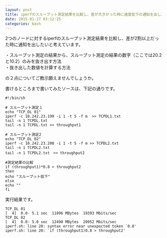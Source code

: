 ```yaml
---
layout: post
title: iperfのスループット測定結果を比較し、差が大きかった時に速度低下の通知を出したい
date: 2015-01-27 03:12:25
categories: bash
---
```

<!-- {% raw %} -->
<p>2つのノードに対するiperfのスループット測定結果を比較し、差が2割以上だった時に通知を出したいと考えています。</p>

<p>・スループット測定の結果から、スループット測定の結果の数字（ここでは20.2と10.2）のみを抜き出す方法<br>
・抜き出した数値を計算する方法</p>

<p>の２点についてご教示願えませんでしょうか。</p>

<p>書けるところまで書いてみたソースは、下記の通りです。</p>

<pre><code>#!/bin/sh

# スループット測定１
echo "TCP_DL 01"
iperf -c 10.242.23.199 -i 1 -t 5 -f m  &gt;&gt; TCPDL1.txt
tail -n 1 TCPDL.txt
tail -n 1 TCPDL.txt &gt;&gt; throughput1

# スループット測定2
echo "TCP_DL 02"
iperf -c 10.242.23.200 -i 1 -t 5 -f m &gt;&gt; TCPDL2.txt
tail -n 1 TCPDL2.txt
tail -n 1 TCPDL2.txt　&gt;&gt; throughput2

#測定結果の比較
if (throughput1)*0.8 &gt; throughput2 
then 
echo "スループット低下"
else
echo ""
fi
</code></pre>

<p>実行結果です。</p>

<pre><code>TCP_DL 01
[  4]  0.0- 5.1 sec  11896 MBytes  19393 Mbits/sec
TCP_DL 02
[  4]  0.0- 5.0 sec  12490 MBytes  20952 Mbits/sec
iperf.sh: line 20: syntax error near unexpected token `0.8'
iperf.sh: line 20: `if (throughput1)0.8 &gt; throughput2'
</code></pre>
<!-- {% endraw %} -->
